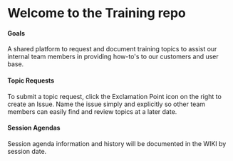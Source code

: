 # Welcome to the Training repo

#### Goals 
A shared platform to request and document training topics to assist our internal team members in providing how-to's to our customers and user base.

#### Topic Requests
To submit a topic request, click the Exclamation Point icon on the right to create an Issue. Name the issue simply and explicitly so other team members can easily find and review topics at a later date. 

#### Session Agendas
Session agenda information and history will be documented in the WIKI by session date. 
